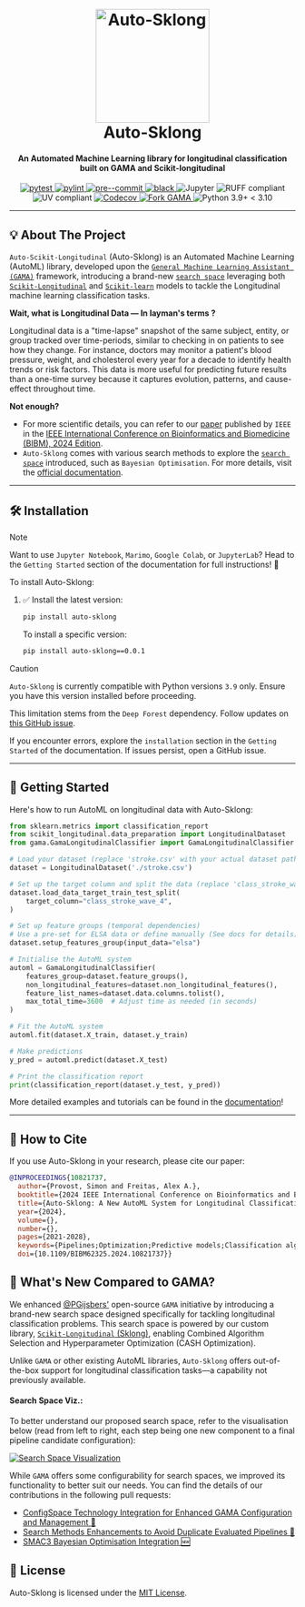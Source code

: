 <!--suppress HtmlDeprecatedAttribute -->
<div align="center">
   <p align="center">
   <h1 align="center">
      <br>
      <a href="https://i.imgur.com/Qu8fIfA.png">
         <img src="https://i.imgur.com/Qu8fIfA.png" alt="Auto-Sklong" width="200">
      </a>
      <br>
      Auto-Sklong
      <br>
   </h1>
   <h4 align="center">An Automated Machine Learning library for longitudinal classification built on GAMA and Scikit-longitudinal</h4>
</div>

<div align="center">

<!-- All badges in a row -->

<a href="https://pytest.org/">
   <img alt="pytest" src="https://img.shields.io/badge/pytest-passing-green?style=for-the-badge&logo=pytest">
</a>
<a href="https://www.pylint.org/">
   <img alt="pylint" src="https://img.shields.io/badge/pylint-checked-blue?style=for-the-badge&logo=python">
</a>
<a href="https://pre-commit.com/">
   <img alt="pre--commit" src="https://img.shields.io/badge/pre--commit-checked-blue?style=for-the-badge&logo=python">
</a>
<a href="https://github.com/psf/black">
   <img alt="black" src="https://img.shields.io/badge/black-formatted-black?style=for-the-badge&logo=python">
</a>

<img src="https://img.shields.io/badge/Jupyter-F37626?style=for-the-badge&logo=jupyter&logoColor=white" alt="Jupyter">
<img src="https://img.shields.io/static/v1?label=RUFF&message=compliant&color=9C27B0&style=for-the-badge&logo=RUFF&logoColor=white" alt="RUFF compliant">
<img src="https://img.shields.io/static/v1?label=UV&message=compliant&color=2196F3&style=for-the-badge&logo=UV&logoColor=white" alt="UV compliant">
<a href="https://codecov.io/gh/simonprovost/Auto-Sklong">
   <img alt="Codecov" src="https://img.shields.io/badge/coverage-76%25-brightgreen.svg?style=for-the-badge&logo=appveyor">
</a>
<a href="https://github.com/openml-labs/gama">
   <img src="https://img.shields.io/badge/Fork-GAMA-green?labelColor=Purple&style=for-the-badge"
        alt="Fork GAMA" />
</a>
<img src="https://img.shields.io/static/v1?label=Python&message=3.9%2B%3C3.10&color=3776AB&style=for-the-badge&logo=python&logoColor=white" alt="Python 3.9+ < 3.10">

</div>

---

## <a id="about-the-project"></a>💡 About The Project

`Auto-Scikit-Longitudinal` (Auto-Sklong) is an Automated Machine Learning (AutoML) library, developed upon the
[`General Machine Learning Assistant (GAMA)`](https://openml-labs.github.io/gama/master/index.html#) framework, 
introducing a brand-new [`search space`](https://auto-sklong.readthedocs.io/en/latest/tutorials/search_space/) leveraging both
[`Scikit-Longitudinal`](https://scikit-longitudinal.readthedocs.io/latest/) and [`Scikit-learn`](https://scikit-learn.org/stable/) 
models to tackle the Longitudinal machine learning classification tasks.

**Wait, what is Longitudinal Data — In layman's terms ?**

Longitudinal data is a "time-lapse" snapshot of the same subject, entity, or group tracked over time-periods,
similar to checking in on patients to see how they change. For instance, doctors may monitor a patient's blood pressure,
weight, and cholesterol every year for a decade to identify health trends or risk factors. This data is more useful for
predicting future results than a one-time survey because it captures evolution, patterns, and cause-effect throughout
time.

**Not enough?**

* For more scientific details, you can refer to our [paper](https://doi.org/10.1109/BIBM62325.2024.10821737) published by `IEEE` in the [IEEE International Conference on Bioinformatics and Biomedicine (BIBM), 2024 Edition](https://ieeexplore.ieee.org/xpl/conhome/10821710/proceeding).
* `Auto-Sklong` comes with various search methods to explore the [`search space`](https://auto-sklong.readthedocs.io/en/latest/tutorials/search_space/) introduced, such as `Bayesian Optimisation`.  For more details, visit the [official documentation](https://auto-sklong.readthedocs.io/en/latest/).

---

## <a id="installation"></a>🛠️ Installation

> [!NOTE]
> Want to use `Jupyter Notebook`, `Marimo`, `Google Colab`, or `JupyterLab`?
> Head to the `Getting Started` section of the documentation for full instructions! 🎉

To install Auto-Sklong:

1. ✅ Install the latest version:
   ```bash
   pip install auto-sklong
   ```

   To install a specific version:
   ```bash
   pip install auto-sklong==0.0.1
   ```

> [!CAUTION]
> `Auto-Sklong` is currently compatible with Python versions `3.9` only. 
> Ensure you have this version installed before proceeding. 
> 
> This limitation stems from the `Deep Forest` dependency. 
> Follow updates on [this GitHub issue](https://github.com/LAMDA-NJU/Deep-Forest/issues/124).
> 
> If you encounter errors, explore the `installation` section in the `Getting Started` of the documentation.
> If issues persist, open a GitHub issue.

---

## <a id="getting-started"></a>🚀 Getting Started

Here's how to run AutoML on longitudinal data with Auto-Sklong:

```python
from sklearn.metrics import classification_report
from scikit_longitudinal.data_preparation import LongitudinalDataset
from gama.GamaLongitudinalClassifier import GamaLongitudinalClassifier

# Load your dataset (replace 'stroke.csv' with your actual dataset path)
dataset = LongitudinalDataset('./stroke.csv')

# Set up the target column and split the data (replace 'class_stroke_wave_4' with your target)
dataset.load_data_target_train_test_split(
    target_column="class_stroke_wave_4",
)

# Set up feature groups (temporal dependencies)
# Use a pre-set for ELSA data or define manually (See docs for details)
dataset.setup_features_group(input_data="elsa")

# Initialise the AutoML system
automl = GamaLongitudinalClassifier(
    features_group=dataset.feature_groups(),
    non_longitudinal_features=dataset.non_longitudinal_features(),
    feature_list_names=dataset.data.columns.tolist(),
    max_total_time=3600  # Adjust time as needed (in seconds)
)

# Fit the AutoML system
automl.fit(dataset.X_train, dataset.y_train)

# Make predictions
y_pred = automl.predict(dataset.X_test)

# Print the classification report
print(classification_report(dataset.y_test, y_pred))
```

More detailed examples and tutorials can be found in the [documentation](https://auto-sklong.readthedocs.io/en/latest/tutorials/overview/)!

---

## <a id="citation"></a>📝 How to Cite

If you use Auto-Sklong in your research, please cite our paper:

```bibtex
@INPROCEEDINGS{10821737,
  author={Provost, Simon and Freitas, Alex A.},
  booktitle={2024 IEEE International Conference on Bioinformatics and Biomedicine (BIBM)}, 
  title={Auto-Sklong: A New AutoML System for Longitudinal Classification}, 
  year={2024},
  volume={},
  number={},
  pages={2021-2028},
  keywords={Pipelines;Optimization;Predictive models;Classification algorithms;Conferences;Bioinformatics;Biomedical computing;Automated Machine Learning;AutoML;Longitudinal Classification;Scikit-Longitudinal;GAMA},
  doi={10.1109/BIBM62325.2024.10821737}}
```

## 🚀 **What's New Compared to GAMA?**

We enhanced [@PGijsbers'](https://github.com/PGijsbers) open-source `GAMA` initiative by introducing a brand-new search space designed specifically for tackling longitudinal classification problems. This search space is powered by our custom library, [`Scikit-Longitudinal` (Sklong)](https://github.com/simonprovost/scikit-longitudinal), enabling Combined Algorithm Selection and Hyperparameter Optimization (CASH Optimization).

Unlike `GAMA` or other existing AutoML libraries, `Auto-Sklong` offers out-of-the-box support for 
longitudinal classification tasks—a capability not previously available. 

#### Search Space Viz.:
To better understand our proposed search space, refer to the visualisation below (read from left to right, each step being one new component to a final pipeline candidate configuration):

[![Search Space Visualization](https://i.imgur.com/advUOnU.png)](https://i.imgur.com/advUOnU.png)

While `GAMA` offers some configurability for search spaces, we improved its functionality to better suit our needs. You can find the details of our contributions in the following pull requests:
- [ConfigSpace Technology Integration for Enhanced GAMA Configuration and Management 🥇](https://github.com/openml-labs/gama/pull/210)
- [Search Methods Enhancements to Avoid Duplicate Evaluated Pipelines 🥈](https://github.com/openml-labs/gama/pull/211)
- [SMAC3 Bayesian Optimisation Integration 🆕](https://github.com/openml-labs/gama/pull/212)

## <a id="license"></a>🔐 License

Auto-Sklong is licensed under the [MIT License](./LICENSE).